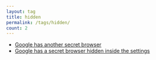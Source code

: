 ```yaml
---
layout: tag
title: hidden
permalink: /tags/hidden/
count: 2
---
```


- [Google has another secret browser](https://matan-h.com/another-secret-browser)
- [Google has a secret browser hidden inside the settings](https://matan-h.com/google-has-a-secret-browser-hidden-inside-the-settings/)
